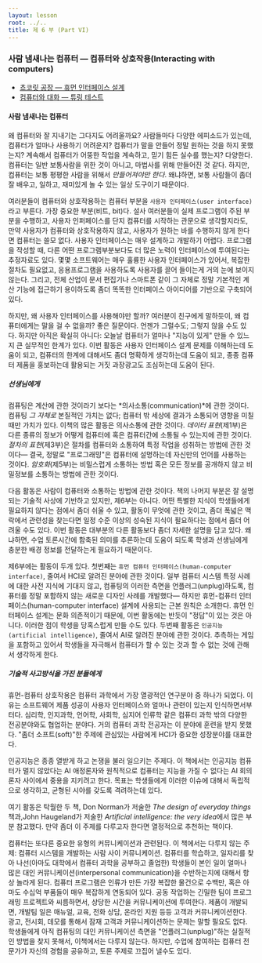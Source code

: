 ```yaml
---
layout: lesson
root: ../..
title: 제 6 부 (Part VI)
---
```


### 사람 냄새나는 컴퓨터 &mdash; 컴퓨터와 상호작용(Interacting with computers)

   - [쵸코릿 공장 &mdash; 휴먼 인터페이스 설계](csunplugged/06-part/20-hci.html)    
   - [컴퓨터와 대화 &mdash; 튜링 테스트](csunplugged/06-part/21-turing.html)  

   

<div class="objectives" markdown="1">

#### 사람 냄새나는 컴퓨터

왜 컴퓨터와 잘 지내기는 그다지도 어려울까요? 사람들마다 다양한 에피소드가 있는데, 컴퓨터가 얼마나 사용하기 어려운지? 컴퓨터가 말을 안들어 정말 원하는 것을 하지 못했는지? 계속해서 컴퓨터가 어뚱한 작업을 계속하고, 믿기 힘든 실수를 했는지? 다양한다. 컴퓨터는 일반 보통사람을 위한 것이 아니고, 마법사를 위해 만들어진 것 같다. 하지만, 컴퓨터는 보통 평평한 사람을 위해서 *만들어져야만 한다*. 왜냐하면, 보통 사람들이 좀더 잘 배우고, 일하고, 재미있게 놀 수 있는 일상 도구이기 때문이다.     

여러분들이 컴퓨터와 상호작용하는 컴퓨터 부분을 ``사용자 인터페이스(user interface)``라고 부른다. 가장 중요한 부분(비트, bit)다. 
설사 여러분들이 실제 프로그램이 주된 부분을 수행하고, 사용자 인퍼페이스를 단지 컴퓨터를 시작하는 관문으로 생각할지라도, 만약 사용자가 컴퓨터와 상호작용하지 않고, 사용자가 원하는 바를 수행하지 않게 한다면 컴퓨터는 쓸모 없다. 사용자 인터페이스는 매우 설계하고 개발하기 어렵다. 프로그램을 작성할 때, 다른 어떤 프로그램부분보다도 더 많은 노력이 인터페이스에 투여된다는 추정자료도 있다. 몇몇 소프트웨어는 매우 훌륭한 사용자 인터페이스가 있어서, 복잡한 절차도 필요없고, 응용프로그램을 사용하도록 사용자를 끌어 들이는게 거의 눈에 보이지 않는다. 그리고, 전체 산업이 문서 편집기나 스마트폰 같이 그 자체로 정말 기본적인 계산 기능에 접근하기 용이하도록 좀더 똑똑한 인터페이스 아이디어를 기반으로 구축되어 있다.  

하지만, 왜 사용자 인터페이스를 사용해야만 할까? 여러분이 친구에게 말하듯이, 왜 컴퓨터에게는 말을 걸 수 없을까? 좋은 질문이다. 언젠가 그럴수도; 그렇지 않을 수도 있다. 하지만 아직은 확실히 아니다: 오늘날 컴퓨터가 얼마나 "지능이 있게" 만들 수 있느지 큰 실무적인 한계가 있다. 이번 활동은 사용자 인터페이스 설계 문제를 이해하는데 도움이 되고, 컴퓨터의 한계에 대해서도 좀더 명확하게 생각하는데 도움이 되고, 종종 컴퓨터 제품을 홍보하는데 활용되는 거짓 과장광고도 조심하는데 도움이 된다.  

##### 선생님에게  

컴퓨팅은 계산에 관한 것이라기 보다는 *의사소통(communication)*에 관한 것이다. 컴퓨팅 *그 자체로* 본질적인 가치는 없다; 컴퓨터 밖 세상에 결과가 소통되어 영향을 미칠 때만 가치가 있다. 이책의 많은 활동은 의사소통에 관한 것이다. *데이터 표현*(제1부)은 다른 종류의 정보가 어떻게 컴퓨터에 혹은 컴퓨터간에 소통될 수 있는지에 관한 것이다. *절차의 표현*(제3부)은 절차를 컴퓨터와 소통하여 특정 작업을 성취하는 방법에 관한 것이다— 결국, 정말로 "프로그래밍"은 컴퓨터에 설명하는데 자신만의 언어를 사용하는 것이다. *암호화*(제5부)는 비밀스럽게 소통하는 방법 혹은 모든 정보를 공개하지 않고 비밀정보를 소통하는 방법에 관한 것이다.  

다음 활동은 사람이 컴퓨터와 소통하는 방법에 관한 것이다. 책의 나머지 부분은 잘 설명되는 기술적 사상에 기반하고 있지만, 제6부는 아니다. 어떤 특별한 지식이 학생들에게 필요하지 않다는 점에서 좀더 쉬울 수 있고, 활동이 무엇에 관한 것이고, 좀더 폭넓은 맥락에서 관련성을 찾는다면 일정 수준 이상의 성숙된 지식이 필요하다는 점에서 좀더 어려울 수도 있다. 이번 활동은 대부분의 다른 활동보다 좀더 자세한 설명을 담고 있다. 왜냐하면, 수업 토론시간에 함축된 의미를 추론하는데 도움이 되도록 학생과 선생님에게 충분한 배경 정보를 전달하는게 필요하기 때문이다.  

제6부에는 활동이 두개 있다. 첫번째는 ``휴먼 컴퓨터 인터페이스(human-computer interface)``, 줄여서 HCI로 알려진 분야에 관한 것이다. 일부 컴퓨터 시스템 특정 사례에 대한 사전 지식에 기대지 않고, 컴퓨팅의 이러한 측면을 언플러그(unplug)하도록, 컴퓨터를 정말 포함하지 않는 새로운 디자인 사례를 개발했다— 하지만 휴먼-컴퓨터 인터페이스(human-computer interface) 설계에 사용되는 근본 원칙은 소개한다. 휴먼 인터페이스 설계는 문화 의존적이기 때문에, 이번 활동에는 반듯이 "정답"이 있는 것은 아니다. 이러한 점이 학생을 당혹스럽게 만들 수도 있다. 두번째 활동은 ``인공지능(artificial intelligence)``, 줄여서 AI로 알려진 분야에 관한 것이다. 추측하는 게임을 포함하고 있어서 학생들을 자극해서 컴퓨터가 할 수 있는 것과 할 수 없는 것에 관해서 생각하게 한다.    


##### 기술적 사고방식을 가진 분들에게  

휴먼-컴퓨터 상호작용은 컴퓨터 과학에서 가장 열광적인 연구분야 중 하나가 되었다. 이유는 소프트웨어 제품 성공이 사용자 인터페이스와 얼마나 관련이 있는지 인식하면서부터다. 심리학, 인지과학, 언어학, 사회학, 심지어 인류학 같은 컴퓨터 과학 밖의 다양한 전공분야와도 협업하는 분야다. 거의 컴퓨터 과학 전공자는 이 분야에 훈련을 받지 못했다. "좀더 소프트(soft)"한 주제에 관심있는 사람에게 HCI가 중요한 성장분야를 대표한다.      

인공지능은 종종 열받게 하고 논쟁을 불러 일으키는 주제다. 이 책에서는 인공지능 컴퓨터가 멀지 않았다는 AI 애정론자와 원칙적으로 컴퓨터는 지능을 가질 수 없다는 AI 회의론자 사이에서 중용을 지키려고 한다. 목표는 학생들에게 이러한 이슈에 대해서 독립적으로 생각하고, 균형된 시야를 갖도록 격려하는데 있다.  

여기 활동은 탁월한 두 책, Don Norman가 저술한 *The design of everyday things* 책과,John Haugeland가 저술한 *Artificial intelligence: the very idea*에서 많은 부분 참고했다. 만약 좀더 이 주제를 다루고자 한다면 열정적으로 추천하는 책이다.  

컴퓨터는 또다른 중요한 유형의 커뮤니케이션과 관련된다. 이 책에서는 다루지 않는 주제: 컴퓨터 시스템을 개발하는 사람 사이 커뮤니케이션. 컴퓨터를 학습하고, 일자리를 찾아 나선(아마도 대학에서 컴퓨터 과학을 공부하고 졸업한) 학생들이 본인 일이 얼마나 많은 대인 커뮤니케이션(interpersonal communication)을 수반하는지에 대해서 항상 놀라게 된다. 컴퓨터 프로그램은 인류가 만든 가장 복잡한 물건으로 수백만, 혹은 아마도 수십억 부품들이 매우 복잡하게 연동되어 있다. 공동 작업하는 긴밀한 팀이 프로그래밍 프로젝트와 씨름하면서, 상당한 시간을 커뮤니케이션에 투여한다. 제품이 개발되면, 개발팀 일은 매뉴얼, 교육, 전화 상담, 온라인 지원 등등 고객과 커뮤니케이션한다. 광고, 전시회, 데모를 통해서 잠재 고객과 커뮤니케이션하는 문제는 말할 필요도 없다. 학생들에게 아직 컴퓨팅의 대인 커뮤니케이션 측면을 "언플러그(unplug)"하는 실질적인 방법을 찾지 못해서, 이책에서는 다루지 않는다. 하지만, 수업에 참여하는 컴퓨터 전문가가 자신의 경험을 공유하고, 토론 주제로 끄집어 낼수도 있다.        

</div>